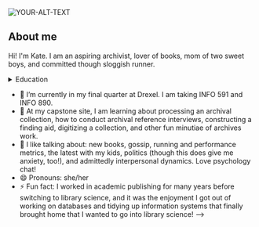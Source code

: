 <picture>
 <source media="(prefers-color-scheme: dark)" srcset="https://expertvagabond.com/wp-content/uploads/antarctica-sunset-landscape-900x600.jpg">
 <source media="(prefers-color-scheme: light)" srcset="(https://afar.brightspotcdn.com/dims4/default/c93e147/2147483647/strip/true/crop/4404x2337+0+70/resize/1440x764!/quality/90/?url=https%3A%2F%2Fk3-prod-afar-media.s3.us-west-2.amazonaws.com%2Fbrightspot%2F1c%2F3a%2F8b9d8cc24e889693e744d0091e2e%2Fadrian-cuj-suwfvhu-z-o-unsplash.jpg)">
 <img alt="YOUR-ALT-TEXT" src="https://encrypted-tbn0.gstatic.com/images?q=tbn:ANd9GcQB3aS7ueALFuE_whHvt5-WEzzJYoMYepwkOQ&s">
</picture>


## About me
Hi! I'm Kate. I am an aspiring archivist, lover of books, mom of two sweet boys, and committed though sloggish runner. 


<details>
  <summary>Education</summary>

  | School | Degree |
  |-----:|-----------|
  | University of Kentucky | BA, English Literature, 2005|
  | Harvard Extension School | ALM, American Literature, 2016 |
  | Drexel University | MLIS, Library and Information Science, 2026 |
</details>

- 🔭 I’m currently in my final quarter at Drexel. I am taking INFO 591 and INFO 890. 
- 🌱 At my capstone site, I am learning about processing an archival collection, how to conduct archival reference interviews, constructing a finding aid, digitizing a collection, and other fun minutiae of archives work. 
- 💬 I like talking about: new books, gossip, running and performance metrics, the latest with my kids, politics (though this does give me anxiety, too!), and admittedly interpersonal dynamics. Love psychology chat! 
- 😄 Pronouns: she/her
- ⚡ Fun fact: I worked in academic publishing for many years before switching to library science, and it was the enjoyment I got out of working on databases and tidying up information systems that finally brought home that I wanted to go into library science! 
-->
